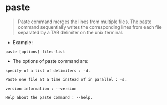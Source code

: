 # paste

> Paste command merges the lines from multiple files.
> The paste command sequentially writes the corresponding lines from each file separated by a TAB delimiter on the unix terminal.

- Example :

`paste [options] files-list`

- The options of paste command are:

```
specify of a list of delimiters : -d.

Paste one file at a time instead of in parallel : -s.

version information : --version

Help about the paste command : --help.
```

